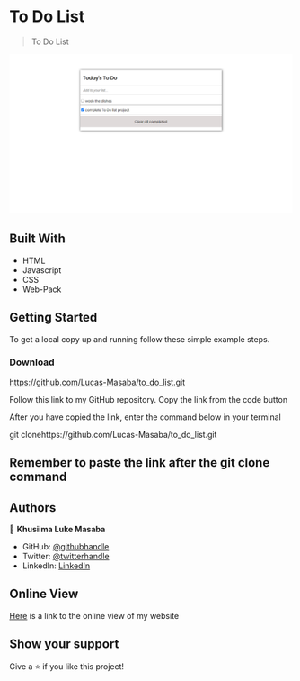 # To Do List

> To Do List

![screenshot](./src/pics/screenshot.png)

## Built With

- HTML
- Javascript
- CSS
- Web-Pack

## Getting Started


To get a local copy up and running follow these simple example steps.

### Download 
https://github.com/Lucas-Masaba/to_do_list.git
 
Follow this link to my GitHub repository. Copy the link from the code button
 
After you have copied the link, enter the command below in your terminal
 
git clonehttps://github.com/Lucas-Masaba/to_do_list.git

## Remember to paste the link after the git clone command 

## Authors

👤 **Khusiima Luke Masaba**

- GitHub: [@githubhandle](https://github.com/Lucas-Masaba)
- Twitter: [@twitterhandle](https://twitter.com/MasabaLuke)
- LinkedIn: [LinkedIn](https://linkedin.com/in/khusiima-luke-masaba-59060a121)

## Online View

[Here](https://lucas-masaba.github.io/to_do_list/dist) is a link to the online view of my website


## Show your support

Give a ⭐️ if you like this project!

